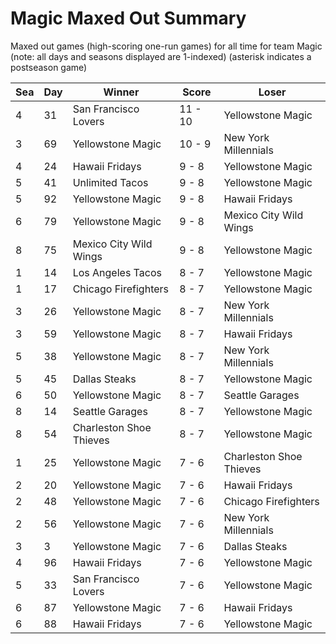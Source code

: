 # Magic Maxed Out Summary



Maxed out games (high-scoring one-run games) for all time for team Magic (note: all days and seasons displayed are 1-indexed) (asterisk indicates a postseason game)


| Sea | Day | Winner | Score | Loser | 
| ------ |------ |------ |------ |------ |
| 4 | 31 | San Francisco Lovers | 11 - 10 | Yellowstone Magic | 
| 3 | 69 | Yellowstone Magic | 10 - 9 | New York Millennials | 
| 4 | 24 | Hawaii Fridays | 9 - 8 | Yellowstone Magic | 
| 5 | 41 | Unlimited Tacos | 9 - 8 | Yellowstone Magic | 
| 5 | 92 | Yellowstone Magic | 9 - 8 | Hawaii Fridays | 
| 6 | 79 | Yellowstone Magic | 9 - 8 | Mexico City Wild Wings | 
| 8 | 75 | Mexico City Wild Wings | 9 - 8 | Yellowstone Magic | 
| 1 | 14 | Los Angeles Tacos | 8 - 7 | Yellowstone Magic | 
| 1 | 17 | Chicago Firefighters | 8 - 7 | Yellowstone Magic | 
| 3 | 26 | Yellowstone Magic | 8 - 7 | New York Millennials | 
| 3 | 59 | Yellowstone Magic | 8 - 7 | Hawaii Fridays | 
| 5 | 38 | Yellowstone Magic | 8 - 7 | New York Millennials | 
| 5 | 45 | Dallas Steaks | 8 - 7 | Yellowstone Magic | 
| 6 | 50 | Yellowstone Magic | 8 - 7 | Seattle Garages | 
| 8 | 14 | Seattle Garages | 8 - 7 | Yellowstone Magic | 
| 8 | 54 | Charleston Shoe Thieves | 8 - 7 | Yellowstone Magic | 
| 1 | 25 | Yellowstone Magic | 7 - 6 | Charleston Shoe Thieves | 
| 2 | 20 | Yellowstone Magic | 7 - 6 | Hawaii Fridays | 
| 2 | 48 | Yellowstone Magic | 7 - 6 | Chicago Firefighters | 
| 2 | 56 | Yellowstone Magic | 7 - 6 | New York Millennials | 
| 3 | 3 | Yellowstone Magic | 7 - 6 | Dallas Steaks | 
| 4 | 96 | Hawaii Fridays | 7 - 6 | Yellowstone Magic | 
| 5 | 33 | San Francisco Lovers | 7 - 6 | Yellowstone Magic | 
| 6 | 87 | Yellowstone Magic | 7 - 6 | Hawaii Fridays | 
| 6 | 88 | Hawaii Fridays | 7 - 6 | Yellowstone Magic | 



